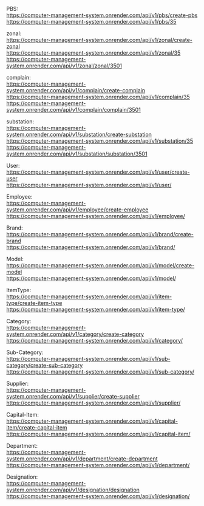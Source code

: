 PBS:<br>
https://computer-management-system.onrender.com/api/v1/pbs/create-pbs<br>
https://computer-management-system.onrender.com/api/v1/pbs/35<br>

zonal:<br>
https://computer-management-system.onrender.com/api/v1/zonal/create-zonal<br>
https://computer-management-system.onrender.com/api/v1/zonal/35<br>
https://computer-management-system.onrender.com/api/v1/zonal/zonal/3501<br>

complain:<br>
https://computer-management-system.onrender.com/api/v1/complain/create-complain<br>
https://computer-management-system.onrender.com/api/v1/complain/35<br>
https://computer-management-system.onrender.com/api/v1/complain/complain/3501<br>

substation:<br>
https://computer-management-system.onrender.com/api/v1/substation/create-substation<br>
https://computer-management-system.onrender.com/api/v1/substation/35<br>
https://computer-management-system.onrender.com/api/v1/substation/substation/3501<br>

User:<br>
https://computer-management-system.onrender.com/api/v1/user/create-user<br>
https://computer-management-system.onrender.com/api/v1/user/<br>

Employee:<br>
https://computer-management-system.onrender.com/api/v1/employee/create-employee<br>
https://computer-management-system.onrender.com/api/v1/employee/<br>

Brand:<br>
https://computer-management-system.onrender.com/api/v1/brand/create-brand<br>
https://computer-management-system.onrender.com/api/v1/brand/<br>

Model:<br>
https://computer-management-system.onrender.com/api/v1/model/create-model<br>
https://computer-management-system.onrender.com/api/v1/model/<br>

ItemType:<br>
https://computer-management-system.onrender.com/api/v1/item-type/create-item-type<br>
https://computer-management-system.onrender.com/api/v1/item-type/<br>

Category:<br>
https://computer-management-system.onrender.com/api/v1/category/create-category<br>
https://computer-management-system.onrender.com/api/v1/category/<br>

Sub-Category:<br>
https://computer-management-system.onrender.com/api/v1/sub-category/create-sub-category<br>
https://computer-management-system.onrender.com/api/v1/sub-category/<br>

Supplier:<br>
https://computer-management-system.onrender.com/api/v1/supplier/create-supplier<br>
https://computer-management-system.onrender.com/api/v1/supplier/<br>

Capital-Item:<br>
https://computer-management-system.onrender.com/api/v1/capital-item/create-capital-item<br>
https://computer-management-system.onrender.com/api/v1/capital-item/<br>

Department:<br>
https://computer-management-system.onrender.com/api/v1/department/create-department<br>
https://computer-management-system.onrender.com/api/v1/department/<br>

Designation:<br>
https://computer-management-system.onrender.com/api/v1/designation/designation<br>
https://computer-management-system.onrender.com/api/v1/designation/<br>

